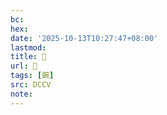 ```yaml
---
bc:
hex:
date: '2025-10-13T10:27:47+08:00'
lastmod:
title: 􅃉
url: 􅃉
tags: [鋺]
src: DCCV
note:
---
```

